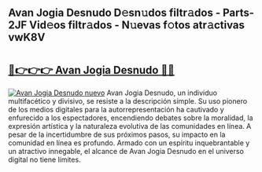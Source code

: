 ## Avan Jogia Desnudo D𝚎sn𝚞dos filtr𝚊dos - Parts-2JF Vid𝚎os filtr𝚊dos - N𝚞evas f𝚘tos atr𝚊ctivas vwK8V

# <h2><a href="http://mb0pqj.tromn.icu/?c=Avan+Jogia+Desnudo">🔗👉👉👉 Avan Jogia Desnudo 🔗🔗</a></h2>

[![Avan Jogia Desnudo nuevo](https://i.imgur.com/pEAQMta.gif)](http://mb0pqj.tromn.icu/?c=Avan+Jogia+Desnudo)
Avan Jogia Desnudo, un individuo multifacético y divisivo, se resiste a la descripción simple. Su uso pionero de los medios digitales para la autorrepresentación ha cautivado y enfurecido a los espectadores, encendiendo debates sobre la moralidad, la expresión artística y la naturaleza evolutiva de las comunidades en línea. A pesar de la incertidumbre de sus próximos pasos, su impacto en la comunidad en línea es profundo. Armado con un espíritu inquebrantable y un atractivo innegable, el alcance de Avan Jogia Desnudo en el universo digital no tiene límites.

